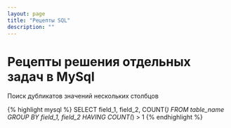 ```yaml
---
layout: page
title: "Рецепты SQL"
description: ""
---
```

Рецепты решения отдельных задач в MySql
=======================================

Поиск дубликатов значений нескольких столбцов

{% highlight mysql %}
SELECT
    field_1, field_2, COUNT(*)
FROM
    table_name
GROUP BY
    field_1, field_2
HAVING 
    COUNT(*) > 1
{% endhighlight %}